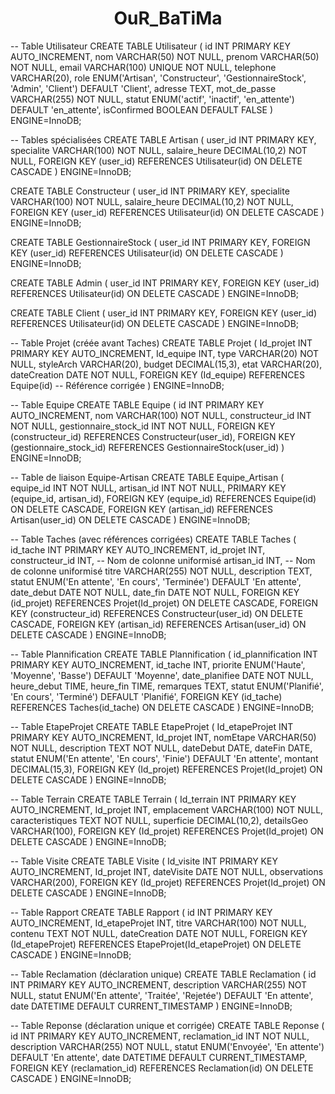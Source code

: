 <h1 align="center">OuR_BaTiMa</h1>
-- Table Utilisateur
CREATE TABLE Utilisateur (
    id INT PRIMARY KEY AUTO_INCREMENT,
    nom VARCHAR(50) NOT NULL,
    prenom VARCHAR(50) NOT NULL,
    email VARCHAR(100) UNIQUE NOT NULL,
    telephone VARCHAR(20),
    role ENUM('Artisan', 'Constructeur', 'GestionnaireStock', 'Admin', 'Client') DEFAULT 'Client',
    adresse TEXT,
    mot_de_passe VARCHAR(255) NOT NULL,
    statut ENUM('actif', 'inactif', 'en_attente') DEFAULT 'en_attente',
    isConfirmed BOOLEAN DEFAULT FALSE
) ENGINE=InnoDB;

-- Tables spécialisées
CREATE TABLE Artisan (
user_id INT PRIMARY KEY,
specialite VARCHAR(100) NOT NULL,
salaire_heure DECIMAL(10,2) NOT NULL,
FOREIGN KEY (user_id) REFERENCES Utilisateur(id) ON DELETE CASCADE
) ENGINE=InnoDB;

CREATE TABLE Constructeur (
user_id INT PRIMARY KEY,
specialite VARCHAR(100) NOT NULL,
salaire_heure DECIMAL(10,2) NOT NULL,
FOREIGN KEY (user_id) REFERENCES Utilisateur(id) ON DELETE CASCADE
) ENGINE=InnoDB;

CREATE TABLE GestionnaireStock (
user_id INT PRIMARY KEY,
FOREIGN KEY (user_id) REFERENCES Utilisateur(id) ON DELETE CASCADE
) ENGINE=InnoDB;

CREATE TABLE Admin (
user_id INT PRIMARY KEY,
FOREIGN KEY (user_id) REFERENCES Utilisateur(id) ON DELETE CASCADE
) ENGINE=InnoDB;

CREATE TABLE Client (
user_id INT PRIMARY KEY,
FOREIGN KEY (user_id) REFERENCES Utilisateur(id) ON DELETE CASCADE
) ENGINE=InnoDB;

-- Table Projet (créée avant Taches)
CREATE TABLE Projet (
Id_projet INT PRIMARY KEY AUTO_INCREMENT,
Id_equipe INT,
type VARCHAR(20) NOT NULL,
styleArch VARCHAR(20),
budget DECIMAL(15,3),
etat VARCHAR(20),
dateCreation DATE NOT NULL,
FOREIGN KEY (Id_equipe) REFERENCES Equipe(id) -- Référence corrigée
) ENGINE=InnoDB;

-- Table Equipe
CREATE TABLE Equipe (
id INT PRIMARY KEY AUTO_INCREMENT,
nom VARCHAR(100) NOT NULL,
constructeur_id INT NOT NULL,
gestionnaire_stock_id INT NOT NULL,
FOREIGN KEY (constructeur_id) REFERENCES Constructeur(user_id),
FOREIGN KEY (gestionnaire_stock_id) REFERENCES GestionnaireStock(user_id)
) ENGINE=InnoDB;

-- Table de liaison Equipe-Artisan
CREATE TABLE Equipe_Artisan (
equipe_id INT NOT NULL,
artisan_id INT NOT NULL,
PRIMARY KEY (equipe_id, artisan_id),
FOREIGN KEY (equipe_id) REFERENCES Equipe(id) ON DELETE CASCADE,
FOREIGN KEY (artisan_id) REFERENCES Artisan(user_id) ON DELETE CASCADE
) ENGINE=InnoDB;

-- Table Taches (avec références corrigées)
CREATE TABLE Taches (
id_tache INT PRIMARY KEY AUTO_INCREMENT,
id_projet INT,
constructeur_id INT, -- Nom de colonne uniformisé
artisan_id INT,      -- Nom de colonne uniformisé
titre VARCHAR(255) NOT NULL,
description TEXT,
statut ENUM('En attente', 'En cours', 'Terminée') DEFAULT 'En attente',
date_debut DATE NOT NULL,
date_fin DATE NOT NULL,
FOREIGN KEY (id_projet) REFERENCES Projet(Id_projet) ON DELETE CASCADE,
FOREIGN KEY (constructeur_id) REFERENCES Constructeur(user_id) ON DELETE CASCADE,
FOREIGN KEY (artisan_id) REFERENCES Artisan(user_id) ON DELETE CASCADE
) ENGINE=InnoDB;

-- Table Plannification
CREATE TABLE Plannification (
id_plannification INT PRIMARY KEY AUTO_INCREMENT,
id_tache INT,
priorite ENUM('Haute', 'Moyenne', 'Basse') DEFAULT 'Moyenne',
date_planifiee DATE NOT NULL,
heure_debut TIME,
heure_fin TIME,
remarques TEXT,
statut ENUM('Planifié', 'En cours', 'Terminé') DEFAULT 'Planifié',
FOREIGN KEY (id_tache) REFERENCES Taches(id_tache) ON DELETE CASCADE
) ENGINE=InnoDB;

-- Table EtapeProjet
CREATE TABLE EtapeProjet (
Id_etapeProjet INT PRIMARY KEY AUTO_INCREMENT,
Id_projet INT,
nomEtape VARCHAR(50) NOT NULL,
description TEXT NOT NULL,
dateDebut DATE,
dateFin DATE,
statut ENUM('En attente', 'En cours', 'Finie') DEFAULT 'En attente',
montant DECIMAL(15,3),
FOREIGN KEY (Id_projet) REFERENCES Projet(Id_projet) ON DELETE CASCADE
) ENGINE=InnoDB;

-- Table Terrain
CREATE TABLE Terrain (
Id_terrain INT PRIMARY KEY AUTO_INCREMENT,
Id_projet INT,
emplacement VARCHAR(100) NOT NULL,
caracteristiques TEXT NOT NULL,
superficie DECIMAL(10,2),
detailsGeo VARCHAR(100),
FOREIGN KEY (Id_projet) REFERENCES Projet(Id_projet) ON DELETE CASCADE
) ENGINE=InnoDB;

-- Table Visite
CREATE TABLE Visite (
Id_visite INT PRIMARY KEY AUTO_INCREMENT,
Id_projet INT,
dateVisite DATE NOT NULL,
observations VARCHAR(200),
FOREIGN KEY (Id_projet) REFERENCES Projet(Id_projet) ON DELETE CASCADE
) ENGINE=InnoDB;

-- Table Rapport
CREATE TABLE Rapport (
id INT PRIMARY KEY AUTO_INCREMENT,
Id_etapeProjet INT,
titre VARCHAR(100) NOT NULL,
contenu TEXT NOT NULL,
dateCreation DATE NOT NULL,
FOREIGN KEY (Id_etapeProjet) REFERENCES EtapeProjet(Id_etapeProjet) ON DELETE CASCADE
) ENGINE=InnoDB;

-- Table Reclamation (déclaration unique)
CREATE TABLE Reclamation (
id INT PRIMARY KEY AUTO_INCREMENT,
description VARCHAR(255) NOT NULL,
statut ENUM('En attente', 'Traitée', 'Rejetée') DEFAULT 'En attente',
date DATETIME DEFAULT CURRENT_TIMESTAMP
) ENGINE=InnoDB;

-- Table Reponse (déclaration unique et corrigée)
CREATE TABLE Reponse (
id INT PRIMARY KEY AUTO_INCREMENT,
reclamation_id INT NOT NULL,
description VARCHAR(255) NOT NULL,
statut ENUM('Envoyée', 'En attente') DEFAULT 'En attente',
date DATETIME DEFAULT CURRENT_TIMESTAMP,
FOREIGN KEY (reclamation_id) REFERENCES Reclamation(id) ON DELETE CASCADE
) ENGINE=InnoDB;
